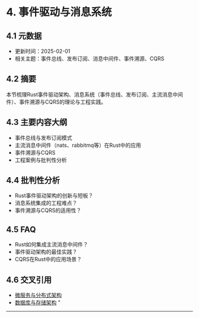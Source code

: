 ﻿# 4. 事件驱动与消息系统

## 4.1 元数据

- 更新时间：2025-02-01
- 相关主题：事件总线、发布订阅、消息中间件、事件溯源、CQRS

## 4.2 摘要

本节梳理Rust事件驱动架构、消息系统（事件总线、发布订阅、主流消息中间件）、事件溯源与CQRS的理论与工程实践。

## 4.3 主要内容大纲

- 事件总线与发布订阅模式
- 主流消息中间件（nats、rabbitmq等）在Rust中的应用
- 事件溯源与CQRS
- 工程案例与批判性分析

## 4.4 批判性分析

- Rust事件驱动架构的创新与短板？
- 消息系统集成的工程难点？
- 事件溯源与CQRS的适用性？

## 4.5 FAQ

- Rust如何集成主流消息中间件？
- 事件驱动架构的最佳实践？
- CQRS在Rust中的应用场景？

## 4.6 交叉引用

- [微服务与分布式架构](./03_microservice_architecture.md)
- [数据库与存储架构](./05_database_storage.md)
"

---
